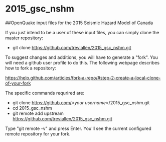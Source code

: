 # 2015_gsc_nshm
##OpenQuake input files for the 2015 Seismic Hazard Model of Canada

If you just intend to be a user of these input files, you can simply clone the master repository:

* git clone https://github.com/treviallen/2015_gsc_nshm.git

To suggest changes and additions, you will have to generate a "fork".  You will need a github user profile to do this. The following webpage describes how to fork a repository:

https://help.github.com/articles/fork-a-repo/#step-2-create-a-local-clone-of-your-fork
 
The specific commands requrired are:

* git clone https://github.com/<_your username_>/2015_gsc_nshm.git
* cd 2015_gsc_nshm
* git remote add upstream https://github.com/treviallen/2015_gsc_nshm.git

Type "git remote -v" and press Enter. You'll see the current configured remote repository for your fork.
